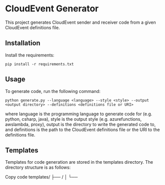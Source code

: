 # CloudEvent Generator
This project generates CloudEvent sender and receiver code from a given CloudEvent definitions file.

## Installation
Install the requirements:

```
pip install -r requirements.txt
```

## Usage
To generate code, run the following command:

```
python generate.py --language <language> --style <style> --output <output directory> --definitions <definitions file or URI>
```

where language is the programming language to generate code for (e.g. python, csharp, java), style is the output style (e.g. azurefunctions, awslambda, proxy), output is the directory to write the generated code to, and definitions is the path to the CloudEvent definitions file or the URI to the definitions file.

## Templates
Templates for code generation are stored in the templates directory. The directory structure is as follows:

Copy code
templates/
├── <language>/
│   └── <style>/
│       ├── <template>.jinja
│       ├── <template>.jinja
│       ├── ...
│       └── <template>.jinja
├── <language>/
│   └── <style>/
│       ├── <template>.jinja
│       ├── <template>.jinja
│       ├── ...
│       └── <template>.jinja
└── ...

The template files have the same name as the target file, with the .jinja extension.